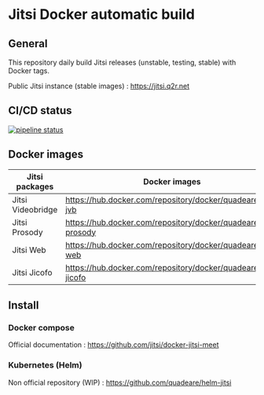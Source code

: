 # Jitsi Docker automatic build

## General

This repository daily build Jitsi releases (unstable, testing, stable) with Docker tags.

Public Jitsi instance (stable images) : https://jitsi.q2r.net

## CI/CD status
[![pipeline status](https://gitlab.com/quadeare/jitsi-docker-build/badges/master/pipeline.svg)](https://gitlab.com/quadeare/jitsi-docker-build/-/pipelines)

## Docker images


| Jitsi packages    | Docker images                                                   |
|-------------------|-----------------------------------------------------------------|
| Jitsi Videobridge | https://hub.docker.com/repository/docker/quadeare/jitsi-jvb     |
| Jitsi Prosody     | https://hub.docker.com/repository/docker/quadeare/jitsi-prosody |
| Jitsi Web         | https://hub.docker.com/repository/docker/quadeare/jitsi-web     |
| Jitsi Jicofo      | https://hub.docker.com/repository/docker/quadeare/jitsi-jicofo  |

## Install

### Docker compose

Official documentation : https://github.com/jitsi/docker-jitsi-meet

### Kubernetes (Helm)

Non official repository (WIP) : https://github.com/quadeare/helm-jitsi
